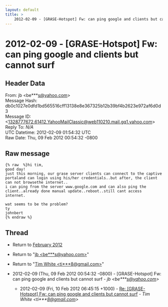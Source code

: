 ```yaml
---
layout: default
title: >
    2012-02-09 - [GRASE-Hotspot] Fw: can ping google and clients but cannot surf
---
```


# 2012-02-09 - [GRASE-Hotspot] Fw: can ping google and clients but cannot surf

## Header Data

From: jb \<be***s@yahoo.com\><br>
Message Hash: db0c1027e0dfd1bd565516cff13138e8e367325b12b39bf4b2623e972af6d0d3<br>
Message ID: \<1328777672.61412.YahooMailClassic@web110210.mail.gq1.yahoo.com\><br>
Reply To: _N/A_<br>
UTC Datetime: 2012-02-09 01:54:32 UTC<br>
Raw Date: Thu, 09 Feb 2012 00:54:32 -0800<br>

## Raw message

```
{% raw  %}hi tim,
good day!
just this morning, our grase server clients can connect to the captive portaland can login using his/her credentials..but after, the client can not browsethe internet..
i can ping from the server www.google.com and can also ping the client..already done manual update..reboot..still cant access internet.

wat seems to be the problem?
ty
johnbert
{% endraw %}
```

## Thread

+ Return to [February 2012](/archive/2012/02)

+ Return to "[jb <be***s<span>@</span>yahoo.com>](/authors/be___s_at_yahoo_com)"
+ Return to "[Tim White <ti***8<span>@</span>gmail.com>](/authors/ti___8_at_gmail_com)"

+ 2012-02-09 (Thu, 09 Feb 2012 00:54:32 -0800) - [GRASE-Hotspot] Fw: can ping google and clients but cannot surf - _jb \<be***s@yahoo.com\>_
  + 2012-02-09 (Fri, 10 Feb 2012 06:45:15 +1000) - [Re: [GRASE-Hotspot] Fw: can ping google and clients but cannot surf](/archive/2012/02/0b1d2507a4742a2924b165dfb3da69d5bf8c662a364d4519acf1f654a3205191) - _Tim White \<ti***8@gmail.com\>_

